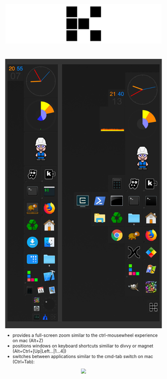 
![banner](img/banner.png)
<br>
<br>
<br>
<table bgcolor="#333"><tr>
<td>
<p align="center"><img src="img/screenshot_mac.png"></p></td>
<td>
<p align="center"><img src="img/screenshot_win.png"></p></td>
</tr></table>


- provides a full-screen zoom similar to the ctrl-mousewheel experience on mac (Alt+Z)
- positions windows on keyboard shortcuts similiar to divvy or magnet (Alt+Ctrl+[Up|Left...|1...4])
- switches between applications similar to the cmd-tab switch on mac (Ctrl+Tab):


<p align="center"><img src="img/switch.png"></p>